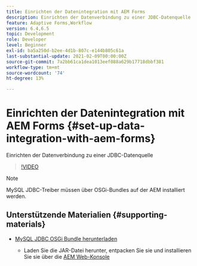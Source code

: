 ```yaml
---
title: Einrichten der Datenintegration mit AEM Forms
description: Einrichten der Datenverbindung zu einer JDBC-Datenquelle
feature: Adaptive Forms,Workflow
version: 6.4,6.5
topic: Development
role: Developer
level: Beginner
exl-id: ba5a250d-b2ee-4d1b-807c-e144b805c61a
last-substantial-update: 2021-02-09T00:00:00Z
source-git-commit: 7a2bb61ca1dea1013eef088a629b17718dbbf381
workflow-type: tm+mt
source-wordcount: '74'
ht-degree: 13%

---
```


# Einrichten der Datenintegration mit AEM Forms {#set-up-data-integration-with-aem-forms}

Einrichten der Datenverbindung zu einer JDBC-Datenquelle

>[!VIDEO](https://video.tv.adobe.com/v/17724/?quality=9&learn=on)

>[!NOTE]
>
>MySQL JDBC-Treiber müssen über OSGi-Bundles auf der AEM installiert werden.

## Unterstützende Materialien {#supporting-materials}

* [MySQL JDBC OSGi Bundle herunterladen](https://dev.mysql.com/downloads/connector/j/)

   * Laden Sie die JAR-Datei herunter, entpacken Sie sie und installieren Sie sie über die [AEM Web-Konsole](http://localhost:4502/system/console/bundles)
